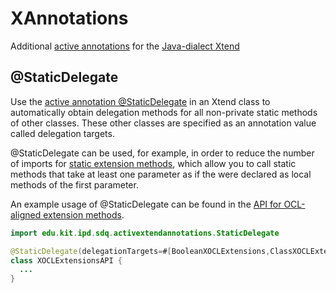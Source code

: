 # XAnnotations
Additional [active annotations](https://eclipse.org/xtend/documentation/204_activeannotations.html) for the [Java-dialect Xtend](https://eclipse.org/xtend)

## @StaticDelegate
Use the [active annotation @StaticDelegate](https://github.com/kit-sdq/XAnnotations/blob/master/bundles/edu.kit.ipd.sdq.activextendannotations/src/edu/kit/ipd/sdq/activextendannotations/StaticDelegate.xtend)  in an Xtend class to automatically obtain delegation methods for all non-private static methods of other classes. These other classes are specified as an annotation value called delegation targets. 

@StaticDelegate can be used, for example, in order to reduce the number of imports for [static extension methods](https://eclipse.org/xtend/documentation/202_xtend_classes_members.html#extension-imports), which allow you to call static methods that take at least one parameter as if the were declared as local methods of the first parameter.

An example usage of @StaticDelegate can be found in the [API for OCL-aligned extension methods](https://github.com/kit-sdq/XOCL/blob/master/bundles/edu.kit.ipd.sdq.xocl.extensions/src/edu/kit/ipd/sdq/xocl/extensions/XOCLExtensionsAPI.xtend).

```java
import edu.kit.ipd.sdq.activextendannotations.StaticDelegate

@StaticDelegate(delegationTargets=#[BooleanXOCLExtensions,ClassXOCLExtensions,...])
class XOCLExtensionsAPI {
  ...
}
```

